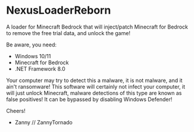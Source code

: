 # NexusLoaderReborn
A loader for Minecraft Bedrock that will inject/patch Minecraft for Bedrock to remove the free trial data, and unlock the game!

Be aware, you need:
- Windows 10/11
- Minecraft for Bedrock
- .NET Framework 8.0

Your computer may try to detect this a malware, it is not malware, and it ain't ransomware! This software will certainly not infect your computer, it will just unlock Minecraft, malware detections of this type are known as false positives!
It can be bypassed by disabling Windows Defender!

Cheers!
- Zanny // ZannyTornado
